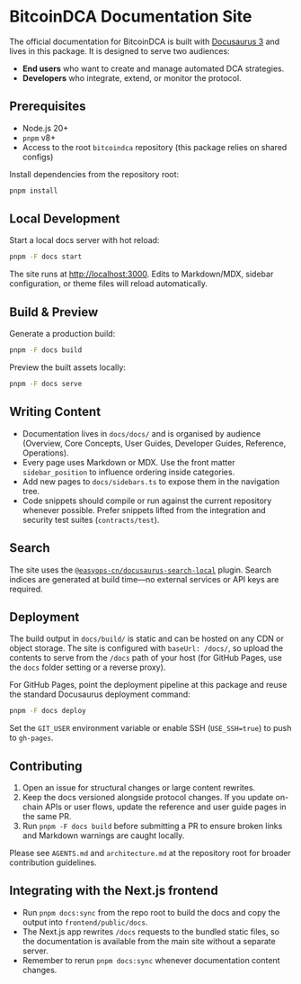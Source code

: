# BitcoinDCA Documentation Site

The official documentation for BitcoinDCA is built with [Docusaurus 3](https://docusaurus.io/) and lives in this package. It is designed to serve two audiences:

- **End users** who want to create and manage automated DCA strategies.
- **Developers** who integrate, extend, or monitor the protocol.

## Prerequisites

- Node.js 20+
- `pnpm` v8+
- Access to the root `bitcoindca` repository (this package relies on shared configs)

Install dependencies from the repository root:

```bash
pnpm install
```

## Local Development

Start a local docs server with hot reload:

```bash
pnpm -F docs start
```

The site runs at [http://localhost:3000](http://localhost:3000). Edits to Markdown/MDX, sidebar configuration, or theme files will reload automatically.

## Build & Preview

Generate a production build:

```bash
pnpm -F docs build
```

Preview the built assets locally:

```bash
pnpm -F docs serve
```

## Writing Content

- Documentation lives in `docs/docs/` and is organised by audience (Overview, Core Concepts, User Guides, Developer Guides, Reference, Operations).
- Every page uses Markdown or MDX. Use the front matter `sidebar_position` to influence ordering inside categories.
- Add new pages to `docs/sidebars.ts` to expose them in the navigation tree.
- Code snippets should compile or run against the current repository whenever possible. Prefer snippets lifted from the integration and security test suites (`contracts/test`).

## Search

The site uses the [`@easyops-cn/docusaurus-search-local`](https://github.com/easyops-cn/docusaurus-search-local) plugin. Search indices are generated at build time—no external services or API keys are required.

## Deployment

The build output in `docs/build/` is static and can be hosted on any CDN or object storage. The site is configured with `baseUrl: /docs/`, so upload the contents to serve from the `/docs` path of your host (for GitHub Pages, use the `docs` folder setting or a reverse proxy).

For GitHub Pages, point the deployment pipeline at this package and reuse the standard Docusaurus deployment command:

```bash
pnpm -F docs deploy
```

Set the `GIT_USER` environment variable or enable SSH (`USE_SSH=true`) to push to `gh-pages`.

## Contributing

1. Open an issue for structural changes or large content rewrites.
2. Keep the docs versioned alongside protocol changes. If you update on-chain APIs or user flows, update the reference and user guide pages in the same PR.
3. Run `pnpm -F docs build` before submitting a PR to ensure broken links and Markdown warnings are caught locally.

Please see `AGENTS.md` and `architecture.md` at the repository root for broader contribution guidelines.

## Integrating with the Next.js frontend

- Run `pnpm docs:sync` from the repo root to build the docs and copy the output into `frontend/public/docs`.  
- The Next.js app rewrites `/docs` requests to the bundled static files, so the documentation is available from the main site without a separate server.  
- Remember to rerun `pnpm docs:sync` whenever documentation content changes.
